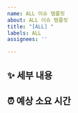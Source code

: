 ```yaml
---
name: ALL 이슈 템플릿
about: ALL 이슈 템플릿
title: "[ALL] "
labels: ALL
assignees: ''

---
```


## ✨ 세부 내용

<!-- 이슈의 세부적인 내용을 적어주세요. -->

## ⏰ 예상 소요 시간

<!-- 예상되는 소요 시간을 적어주세요. -->
